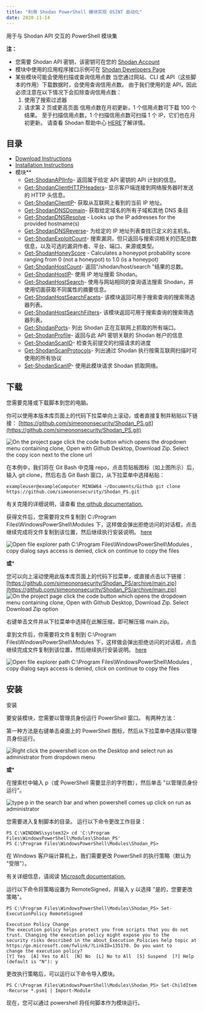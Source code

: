 ```yaml
---
title: "利用 Shodan PowerShell 模块实现 OSINT 自动化"
date: 2020-11-14
---
```


用于与 Shodan API 交互的 PowerShell 模块集

**注：**
- 您需要 Shodan API 密钥，该密钥可在您的 [Shodan Account](https://account.shodan.io/)
- 模块中使用的应用程序接口示例可在 [Shodan Developers Page](https://developer.shodan.io/api)
- 某些模块可能会使用扫描或查询信用点数 当您通过网站、CLI 或 API（这些脚本的作用）下载数据时，会使用查询信用点数。
  由于我们使用的是 API，因此必须注意在以下情况下会扣除查询信用点数：
  1.  使用了搜索过滤器
  2.  请求第 2 页或更高页面
      信用点数在月初更新，1 个信用点数可下载 100 个结果。
      至于扫描信用点数，1 个扫描信用点数可扫描 1 个 IP，它们也在月初更新。
      请查看 Shodan 帮助中心 [HERE](https://help.shodan.io/the-basics/credit-types-explained)了解详情。

## 目录
- [Download Instructions](https://github.com/simeononsecurity/Shodan_PS#download)
- [Installation Instructions](https://github.com/simeononsecurity/Shodan_PS#install)
- 模块**
  - [Get-ShodanAPIInfo](https://github.com/simeononsecurity/Shodan_PS/tree/main/Get-ShodanAPIInfo)- 返回属于给定 API 密钥的 API 计划的信息。
  - [Get-ShodanClientHTTPHeaders](https://github.com/simeononsecurity/Shodan_PS/tree/main/Get-ShodanClientHTTPHeaders)- 显示客户端连接到网络服务器时发送的 HTTP 头信息。
  - [Get-ShodanClientIP](https://github.com/simeononsecurity/Shodan_PS/tree/main/Get-ShodanClientIP)- 获取从互联网上看到的当前 IP 地址。
  - [Get-ShodanDNSDomain](https://github.com/simeononsecurity/Shodan_PS/tree/main/Get-ShodanDNSDomain)- 获取给定域名的所有子域和其他 DNS 条目
  - [Get-ShodanDNSResolve](https://github.com/simeononsecurity/Shodan_PS/tree/main/Get-ShodanDNSResolve) - Looks up the IP addresses for the provided hostname(s)
  - [Get-ShodanDNSReverse](https://github.com/simeononsecurity/Shodan_PS/tree/main/Get-ShodanDNSReverse)- 为给定的 IP 地址列表查找已定义的主机名。
  - [Get-ShodanExploitCount](https://github.com/simeononsecurity/Shodan_PS/tree/main/Get-ShodanExploitCount)- 搜索漏洞，但只返回与搜索词相关的匹配总数信息，以及可选的漏洞作者、平台、端口、来源或类型。
  - [Get-ShodanHoneyScore](https://github.com/simeononsecurity/Shodan_PS/tree/main/Get-ShodanHoneyScore) - Calculates a honeypot probability score ranging from 0 (not a honeypot) to 1.0 (is a honeypot)
  - [Get-ShodanHostCount](https://github.com/simeononsecurity/Shodan_PS/tree/main/Get-ShodanHostCount)- 返回"/shodan/host/search "结果的总数。
  - [Get-ShodanHostIP](https://github.com/simeononsecurity/Shodan_PS/tree/main/Get-ShodanHostIP)- 使用 IP 地址搜索 Shodan。
  - [Get-ShodanHostSearch](https://github.com/simeononsecurity/Shodan_PS/tree/main/Get-ShodanHostSearch)- 使用与网站相同的查询语法搜索 Shodan，并使用切面获取不同属性的摘要信息。
  - [Get-ShodanHostSearchFacets](https://github.com/simeononsecurity/Shodan_PS/tree/main/Get-ShodanHostSearchFacets)- 该模块返回可用于搜索查询的搜索筛选器列表。
  - [Get-ShodanHostSearchFilters](https://github.com/simeononsecurity/Shodan_PS/tree/main/Get-ShodanHostSearchFilters)- 该模块返回可用于搜索查询的搜索筛选器列表。
  - [Get-ShodanPorts](https://github.com/simeononsecurity/Shodan_PS/tree/main/Get-ShodanPorts)- 列出 Shodan 正在互联网上抓取的所有端口。
  - [Get-ShodanProfile](https://github.com/simeononsecurity/Shodan_PS/tree/main/Get-ShodanProfile)- 返回与此 API 密钥关联的 Shodan 帐户的信息
  - [Get-ShodanScanID](https://github.com/simeononsecurity/Shodan_PS/tree/main/Get-ShodanScanID)- 检查先前提交的扫描请求的进度
  - [Get-ShodanScanProtocols](https://github.com/simeononsecurity/Shodan_PS/tree/main/Get-ShodanScanProtocols)- 列出通过 Shodan 执行按需互联网扫描时可使用的所有协议
  - [Set-ShodanScanIP](https://github.com/simeononsecurity/Shodan_PS/tree/main/Set-ShodanScanIP)- 使用此模块请求 Shodan 抓取网络。

<a name="Download"></a>

## 下载

您需要克隆或下载脚本到您的电脑。

你可以使用本版本库页面上的代码下拉菜单向上滚动，或者直接复制并粘贴以下链接： [https://github.com/simeononsecurity/Shodan_PS.git](https://github.com/simeononsecurity/Shodan_PS.git)

![On the project page click the code button which opens the dropdown menu containing clone, Open with Github Desktop, Download Zip. Select the copy icon next to the clone url](https://github.com/simeononsecurity/Shodan_PS/blob/main/demo/download.gif?raw=true)

在本例中，我们将在 Git Bash 中克隆 repo，点击剪贴板图标（如上图所示）后，输入 git clone，然后右击 Git Bash 窗口，从下拉菜单中选择粘贴：

```
exampleuser@exampleComputer MINGW64 ~/Documents/Github git clone https://github.com/simeononsecurity/Shodan_PS.git
```

有关克隆的详细说明，请查看 [the github documentation.](https://docs.github.com/en/free-pro-team@latest/github/creating-cloning-and-archiving-repositories/cloning-a-repository)

获得文件后，您需要将文件复制到 C:/Program Files\WindowsPowerShell\Modules 下，这样做会弹出拒绝访问的对话框，点击继续完成将文件复制到该位置，然后继续执行安装说明。 [here](#Install)

![Open file explorer path C:\Program Files\WindowsPowerShell\Modules , copy dialog says access is denied, click on continue to copy the files](https://github.com/simeononsecurity/Shodan_PS/blob/main/demo/copyasadmin.png?raw=true)

**或***

您可以向上滚动使用此版本库页面上的代码下拉菜单，或直接点击以下链接：
[https://github.com/simeononsecurity/Shodan_PS/archive/main.zip](https://github.com/simeononsecurity/Shodan_PS/archive/main.zip)
![On the project page click the code button which opens the dropdown menu containing clone, Open with Github Desktop, Download Zip. Select Download Zip option](https://github.com/simeononsecurity/Shodan_PS/blob/main/demo/downloadzip.gif?raw=true)

右键单击文件并从下拉菜单中选择在此解压缩，即可解压缩 main.zip。

拿到文件后，你需要将文件复制到 C:\Program Files\WindowsPowerShell\Modules 下，这样做会弹出拒绝访问的对话框，点击继续完成文件复制到该位置，然后继续执行安装说明。 [here](#Install)

![Open file explorer path C:\Program Files\WindowsPowerShell\Modules , copy dialog says access is denied, click on continue to copy the files](https://github.com/simeononsecurity/Shodan_PS/blob/main/demo/copyasadmin.png?raw=true)

## 安装

<a name="Install"></a> 安装

要安装模块，您需要以管理员身份运行 PowerShell 窗口。
有两种方法：

第一种方法是右键单击桌面上的 PowerShell 图标，然后从下拉菜单中选择以管理员身份运行。

![Right click the powershell icon on the Desktop and select run as administrator from dropdown menu](https://github.com/simeononsecurity/Shodan_PS/blob/main/demo/RcRunAsAdmin.gif?raw=true)

**或***

在搜索栏中输入 p（或 PowerShell 需要显示的字符数），然后单击 "以管理员身份运行"。

![type p in the search bar and when powershell comes up click on run as administrator](https://github.com/simeononsecurity/Shodan_PS/blob/main/demo/SearchBarRunAsAdmin.gif?raw=true)

您需要进入复制脚本的目录。
运行以下命令更改工作目录：

```
PS C:\WINDOWS\system32> cd 'C:\Program Files\WindowsPowerShell\Modules\Shodan_PS'
PS C:\Program Files\WindowsPowerShell\Modules\Shodan_PS>
```

在 Windows 客户端计算机上，我们需要更改 PowerShell 的执行策略（默认为 "受限"）。

有关详细信息，请阅读 [Microsoft documentation.](https:/go.microsoft.com/fwlink/?LinkID=135170)

运行以下命令将策略设置为 RemoteSigned，并输入 y 以选择 "是的，您要更改策略"。

```
PS C:\Program Files\WindowsPowerShell\Modules\Shodan_PS> Set-ExecutionPolicy RemoteSigned

Execution Policy Change
The execution policy helps protect you from scripts that you do not trust. Changing the execution policy might expose you to the
security risks described in the about_Execution_Policies help topic at https:/go.microsoft.com/fwlink/?LinkID=135170. Do you want to
change the execution policy?
[Y] Yes  [A] Yes to All  [N] No  [L] No to All  [S] Suspend  [?] Help (default is "N"): y
```

更改执行策略后，可以运行以下命令导入模块。

```
PS C:\Program Files\WindowsPowerShell\Modules\Shodan_PS> Set-ChildItem -Recurse *.psm1 | Import-Module
```

现在，您可以通过 powershell 将任何脚本作为模块运行。
